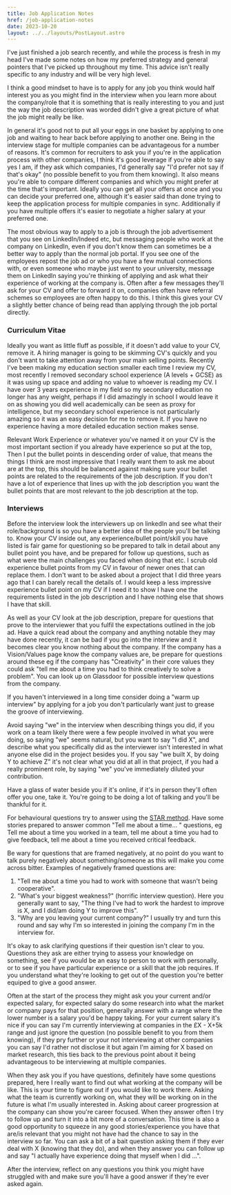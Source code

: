 ```yaml
---
title: Job Application Notes
href: /job-application-notes
date: 2023-10-20
layout: ../../layouts/PostLayout.astro
---
```

I've just finished a job search recently, and while the process is fresh in my head I've made some notes on how my preferred strategy and general pointers that I've picked up throughout my time.
This advice isn't really specific to any industry and will be very high level.


I think a good mindset to have is to apply for any job you think would half interest you as you might find in the interview when you learn more about the company/role that it is something that is really interesting to you
 and just the way the job description was worded didn't give a great picture of what the job might really be like.

In general it's good not to put all your eggs in one basket by applying to one job and waiting to hear back before applying to another one. Being in the interview stage for multiple companies can be advantageous for a number of reasons.
It's common for recruiters to ask you if you're in the application process with other companies, I think it's good leverage if you're able to say yes I am, if they ask which companies, I'd generally say "I'd prefer not say if that's okay" (no possible benefit to you from them knowing). It also means you're able to compare different companies and which you might prefer at the time that's important. Ideally you can get all your offers at once and you can decide your preferred one, although it's easier said than done trying to keep the application process for multiple companies in sync. Additionally if you have multiple offers it's easier to negotiate a higher salary at your preferred one.

The most obvious way to apply to a job is through the job advertisement that you see on LinkedIn/Indeed etc, but messaging people who work at the company on LinkedIn, even if you don't know them can sometimes be a better way to apply than the normal job portal. If you see one of the employees repost the job ad or who you have a few mutual connections with, or even someone who maybe just went to your university, message them on LinkedIn saying you're thinking of applying and ask what their experience of
working at the company is. Often after a few messages they'll ask for your CV and offer to forward it on, companies often have referral schemes so employees are often happy to do this. I think this gives your CV a slightly better chance of being read than applying through the job portal directly.

### Curriculum Vitae

Ideally you want as little fluff as possible, if it doesn't add value to your CV, remove it. A hiring manager is going to be skimming CV's quickly and you don't want to take attention
away from your main selling points. Recently I've been making my education section smaller each time I review my CV, most recently I removed secondary school experience (A levels + GCSE) as it was using up space and adding no value to whoever is reading my CV.
 I have over 3 years experience in my field so my secondary education no longer has any weight, perhaps if I did amazingly in school I would leave it on as showing you did well academically can be seen as proxy for intelligence, but
 my secondary school experience is not particularly amazing so it was an easy decision for me to remove it. If you have no experience having a more detailed education section makes sense.

Relevant Work Experience or whatever you've named it on your CV is the most important section if you already have experience so put at the top, Then I put the bullet points in descending order of value, that means the things
 I think are most impressive that I really want them to ask me about are at the top, this should be balanced against making sure your bullet points are related to the requirements of the job description. If you
 don't have a lot of experience that lines up with the job description you want the bullet points that are most relevant to the job description at the top.

### Interviews

Before the interview look the interviewers up on linkedIn and see what their role/background is so you have a better idea of the people you'll be talking to. Know your CV inside out, any experience/bullet point/skill you have listed is fair game for questioning
 so be prepared to talk in detail about any bullet point you have, and be prepared for follow up questions, such as what were the main challenges you faced when doing that etc.
 I scrub old experience bullet points from my CV in favour of newer ones that can replace them. I don't want to be asked about a project that I did three years ago that I can barely recall the details of.
 I would keep a less impressive experience bullet point on my CV if I need it to show I have one the requirements listed in the job description and I have nothing else that shows I have that skill.

As well as your CV look at the job description, prepare for questions that prove to the interviewer that you fulfil the expectations outlined in the job ad.
 Have a quick read about the company and anything notable they may have done recently, it can be bad if you go into the interview and it becomes clear you know nothing about the company.
 If the company has a Vision/Values page know the company values are, be prepare for questions around these eg if the company has "Creativity" in their core values they could ask "tell me about a time you had to think creatively to solve a problem". You can look up on Glassdoor for possible interview questions from the company.

If you haven't interviewed in a long time consider doing a "warm up interview" by applying for a job you don't particularly want just to grease the groove of interviewing.

Avoid saying "we" in the interview when describing things you did, if you work on a team likely there were a few people involved in what you were doing, so saying "we" seems natural,
but you want to say "I did X", and describe what you specifically did as the interviewer isn't interested in what anyone else did in the project besides you.
If you say "we built X, by doing Y to achieve Z" it's not clear what you did at all in that project, if you had a really prominent role, by saying "we" you've immediately diluted your contribution.

Have a glass of water beside you if it's online, if it's in person they'll often offer you one, take it. You're going to be doing a lot of talking and you'll be thankful for it.

For behavioural questions try to answer using the [STAR method](https://nationalcareers.service.gov.uk/careers-advice/interview-advice/the-star-method). Have some stories prepared to answer common "Tell me about a time... "  questions, eg Tell me about a time you worked in a team, tell me about a time you had to give feedback, tell me about a time you received critical feedback.

Be wary for questions that are framed negatively, at no point do you want to talk purely negatively about something/someone as this will make you come across bitter. Examples of negatively framed questions are:
 1. "Tell me about a time you had to work with someone that wasn't being cooperative".
 2. "What's your biggest weakness?" (horrific interview question). Here you generally want to say, "The thing I've had to work the hardest to improve is X, and I did/am doing Y to improve this".
 3. "Why are you leaving your current company?" I usually try and turn this round and say why I'm so interested in joining the company I'm in the interview for.

It's okay to ask clarifying questions if their question isn't clear to you. Questions they ask are either trying to assess your knowledge on something, see if you would be an easy to person to work with personally, or to see if you have particular experience or a skill that the job requires. If you understand what they're looking to get out of the question you're better equiped to give a good answer.

Often at the start of the process they might ask you your current and/or expected salary, for expected salary do some research into what the market or company pays for that position, generally answer with a range where the lower number is a salary you'd be happy taking. For your current salary it's nice if you can say I'm currently interviewing at companies in the £X - X+5k range and just ignore the question (no possible benefit to you from them knowing), if they pry further or your not interviewing at other companies
you can say I'd rather not disclose it but again I'm aiming for X based on market research, this ties back to the previous point about it being advantageous to be interviewing at multiple companies.

When they ask you if you have questions, definitely have some questions prepared, here I really want to find out what working at the company will be like. This is your time to figure out if you would like to work there. Asking what the team is currently working on, what they will be working on in the future is what I'm usually interested in. Asking about career progression at the company can show you're career focused. When they answer often I try to follow up and turn it into a bit more of a conversation. This time is also a good opportunity to squeeze in any good stories/experience you have that are/is relevant that you might not have had the chance to say in the interview so far. You can ask a bit of a bait question asking them if they ever deal with X (knowing that they do), and when they answer you can follow up and say  "I actually have experience doing that myself when I did ...".

After the interview, reflect on any questions you think you might have struggled with and make sure you'll have a good answer if they're ever asked again.